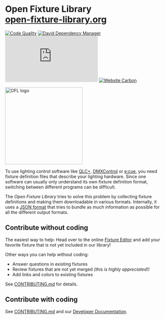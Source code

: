 # Open Fixture Library<br><a href="https://open-fixture-library.org/">open-fixture-library.org</a>

[![Code Quality](https://api.codacy.com/project/badge/Grade/73096865e9f44a7bb246a318ffc8e68b)](https://www.codacy.com/app/FloEdelmann/open-fixture-library)
[![David Dependency Manager](https://img.shields.io/david/OpenLightingProject/open-fixture-library.svg)](https://david-dm.org/OpenLightingProject/open-fixture-library)
[![Mozilla HTTP Observatory Grade](https://img.shields.io/mozilla-observatory/grade-score/open-fixture-library.org?publish)](https://observatory.mozilla.org/analyze/open-fixture-library.org)
[![Website Carbon](https://img.shields.io/badge/dynamic/json?color=yellowgreen&label=Website%20Carbon&query=%24.c&suffix=g%20CO%E2%82%82%2Fview&url=https%3A%2F%2Fapi.websitecarbon.com%2Fb%3Furl%3Dopen-fixture-library.org&cacheSeconds=604800)](https://www.websitecarbon.com/website/open-fixture-library-org/)

[<img alt="OFL logo" src="https://cdn.rawgit.com/OpenLightingProject/open-fixture-library/master/ui/static/ofl-logo.svg" width="250" />](ui/static/ofl-logo.svg)

To use lighting control software like [QLC+](https://www.qlcplus.org/), [DMXControl](https://www.dmxcontrol.org/) or [e:cue](https://www.osram.de/ecue/), you need fixture definition files that describe your lighting hardware. Since one software can usually only understand its own fixture definition format, switching between different programs can be difficult.

The *Open Fixture Library* tries to solve this problem by collecting fixture definitions and making them downloadable in various formats. Internally, it uses a [JSON format](docs/fixture-format.md) that tries to bundle as much information as possible for all the different output formats.


## Contribute without coding

The easiest way to help: Head over to the online [Fixture Editor](https://open-fixture-library.org/fixture-editor) and add your favorite fixture that is not yet included in our library!

Other ways you can help without coding:

* Answer questions in existing fixtures
* Review fixtures that are not yet merged *(this is highly appreciated!)*
* Add links and colors to existing fixtures

See [CONTRIBUTING.md](docs/CONTRIBUTING.md#how-you-can-help) for details.


## Contribute with coding

See [CONTRIBUTING.md](docs/CONTRIBUTING.md) and our [Developer Documentation](docs/README.md).
